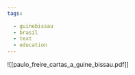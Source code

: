 ```yaml
---
tags:
  
  - guinebissau
  - brasil
  - text
  - education
---
```

![[paulo_freire_cartas_a_guine_bissau.pdf]]